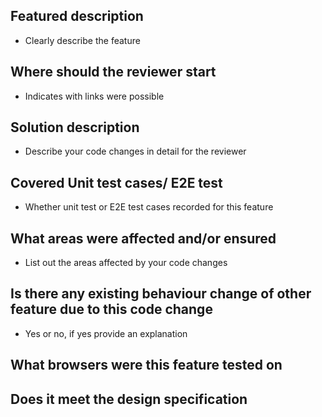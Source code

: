 ## Featured description 

- Clearly describe the feature


## Where should the reviewer start

- Indicates with links were possible


## Solution description 


- Describe your code changes in detail for the reviewer


## Covered Unit test cases/ E2E test 


- Whether unit test or E2E test cases recorded for this feature


## What areas were affected and/or ensured

- List out the areas affected by your code changes 



## Is there any existing behaviour change of other feature due to this code change

- Yes or no, if yes  provide an explanation


## What browsers were this feature tested on



## Does it meet the design specification   

